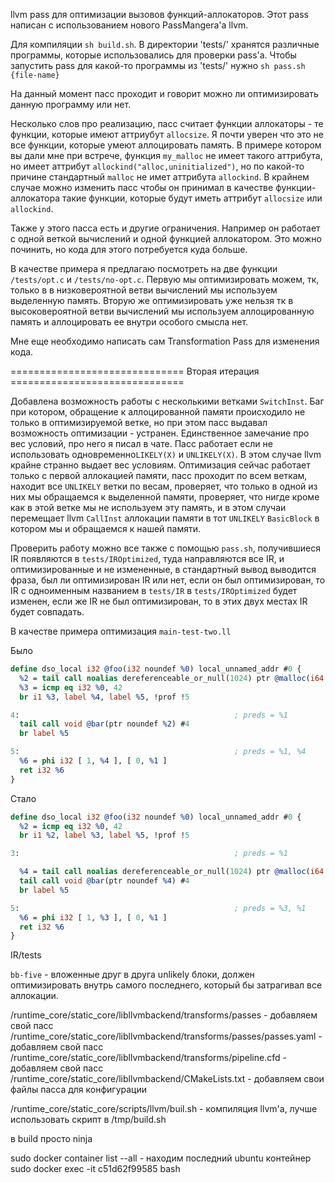 llvm pass для оптимизации вызовов функций-аллокаторов.
Этот pass написан с использованием нового PassMangera'а llvm.

Для компиляции `sh build.sh`. В директории 'tests/' хранятся различные программы,
которые использовались для проверки pass'а. Чтобы запустить pass для какой-то
программы из 'tests/' нужно `sh pass.sh {file-name}`


На данный момент пасс проходит и говорит можно ли оптимизировать данную
программу или нет.

Несколько слов про реализацию, пасс считает функции аллокаторы - те функции,
которые имеют аттриубут `allocsize`. Я почти уверен что это не все функции,
которые умеют аллоцировать память. В примере котором вы дали мне при
встрече, функция `my_malloc` не имеет такого аттрибута, но имеет аттрибут
`allockind("alloc,uninitialized")`, но по какой-то причине стандартный
`malloc` не имет аттрибута `allockind`. В крайнем случае можно изменить пасс
чтобы он принимал в качестве функции-аллокатора такие функции, которые
будут иметь аттрибут `allocsize` или `allockind`.

Также у этого пасса есть и другие ограничения. Например он
работает с одной веткой вычислений и одной функцией аллокатором.
Это можно починить, но кода для этого потребуется куда больше.


В качестве примера я предлагаю посмотреть на две функции `/tests/opt.c`
и `/tests/no-opt.c`. Первую мы оптимизировать можем, тк, только в
в низковероятной ветви вычислений мы используем выделенную память.
Вторую же оптимизировать уже нельзя тк в высоковероятной ветви вычислений
мы используем аллоцированную память и аллоцировать ее внутри особого смысла нет.

Мне еще необходимо написать сам Transformation Pass для изменения кода.


============================== Вторая итерация ==============================

Добавлена возможность работы с несколькими ветками `SwitchInst`.
Баг при котором, обращение к аллоцированной памяти происходило
не только в оптимизируемой ветке, но при этом пасс выдавал возможность оптимизации -
устранен. Единственное замечание про вес условий, про него я писал в чате.
Пасс работает если не использовать одновременно`LIKELY(X)` и `UNLIKELY(X)`.
В этом случае llvm крайне странно выдает вес условиям.
Оптимизация сейчас работает только с первой аллокацией памяти, пасс проходит по всем
веткам, находит все `UNLIKELY` ветки по весам, проверяет, что только в одной из
них мы обращаемся к выделенной памяти, проверяет, что нигде кроме как
в этой ветке мы не используем эту память, и в этом случаи перемещает llvm `CallInst`
аллокации памяти в тот `UNLIKELY` `BasicBlock` в котором мы и обращаемся к нашей памяти.

Проверить работу можно все также с помощью `pass.sh`, получившиеся IR появляются
в `tests/IROptimized`, туда направляются все IR, и оптимизированные и не измененные,
в стандартный вывод выводится фраза, был ли оптимизирован IR или нет,
если он был оптимизирован, то IR с одноименным названием в `tests/IR` в `tests/IROptimized`
будет изменен, если же IR не был оптимизирован, то в этих двух местах IR будет совпадать.

В качестве примера оптимизация `main-test-two.ll`

Было
```llvm
define dso_local i32 @foo(i32 noundef %0) local_unnamed_addr #0 {
  %2 = tail call noalias dereferenceable_or_null(1024) ptr @malloc(i64 noundef 1024) #3
  %3 = icmp eq i32 %0, 42
  br i1 %3, label %4, label %5, !prof !5

4:                                                ; preds = %1
  tail call void @bar(ptr noundef %2) #4
  br label %5

5:                                                ; preds = %1, %4
  %6 = phi i32 [ 1, %4 ], [ 0, %1 ]
  ret i32 %6
}

```

Стало
```llvm
define dso_local i32 @foo(i32 noundef %0) local_unnamed_addr #0 {
  %2 = icmp eq i32 %0, 42
  br i1 %2, label %3, label %5, !prof !5

3:                                                ; preds = %1

  %4 = tail call noalias dereferenceable_or_null(1024) ptr @malloc(i64 noundef 1024) #3
  tail call void @bar(ptr noundef %4) #4
  br label %5

5:                                                ; preds = %3, %1
  %6 = phi i32 [ 1, %3 ], [ 0, %1 ]
  ret i32 %6
}

```

IR/tests

`bb-five` - вложенные друг в друга unlikely блоки, должен оптимизировать
внутрь самого последнего, который бы затрагивал все аллокации.

/runtime_core/static_core/libllvmbackend/transforms/passes - добавляем свой пасс
/runtime_core/static_core/libllvmbackend/transforms/passes/passes.yaml - добавляем свой пасс
/runtime_core/static_core/libllvmbackend/transforms/pipeline.cfd - добавляем свой пасс
/runtime_core/static_core/libllvmbackend/CMakeLists.txt - добавляем свои файлы пасса для конфигурации

/runtime_core/static_core/scripts/llvm/buil.sh - компиляция llvm'а, лучше использовать скрипт в /tmp/build.sh



в build просто ninja


sudo docker container list --all - находим последний ubuntu контейнер
sudo docker exec -it c51d62f99585 bash


